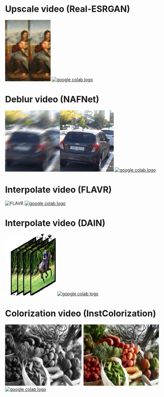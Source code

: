 # Upscale video (Real-ESRGAN)
<img src="https://github.com/detektor777/colab_list/blob/main/image/ESRGAN.jpg" height="200" alt="ESRGAN">
<a href="https://colab.research.google.com/github/detektor777/colab_list/blob/main/real.ipynb">
  <img src="https://colab.research.google.com/assets/colab-badge.svg" alt="google colab logo">
</a>

# Deblur video (NAFNet)
<img src="https://github.com/detektor777/colab_list/blob/main/image/NAFNet.jpg" height="200" alt="NAFNet">
<a href="https://colab.research.google.com/github/detektor777/colab_list/blob/main/nafnet_video_continue_new_buffer.ipynb">
  <img src="https://colab.research.google.com/assets/colab-badge.svg" alt="google colab logo">
</a>

# Interpolate video (FLAVR)
<img src="https://github.com/detektor777/colab_list/blob/main/image/flavr.jpg" height="200" alt="FLAVR">
<a href="https://colab.research.google.com/github/detektor777/colab_list/blob/main/flavr.ipynb">
  <img src="https://colab.research.google.com/assets/colab-badge.svg" alt="google colab logo">
</a>

# Interpolate video (DAIN)
<img src="https://github.com/detektor777/colab_list/blob/main/image/DAIN.png" height="200" alt="DAIN">
<a href="https://colab.research.google.com/github/detektor777/colab_list/blob/main/EZ_DAIN.ipynb">
  <img src="https://colab.research.google.com/assets/colab-badge.svg" alt="google colab logo">
</a>

# Сolorization video (InstColorization)
<img src="https://github.com/detektor777/colab_list/blob/main/image/InstColorization.jpg" height="200" alt="InstColorization">
<a href="https://colab.research.google.com/github/detektor777/colab_list/blob/main/InstColorization.ipynb">
  <img src="https://colab.research.google.com/assets/colab-badge.svg" alt="google colab logo">
</a>

